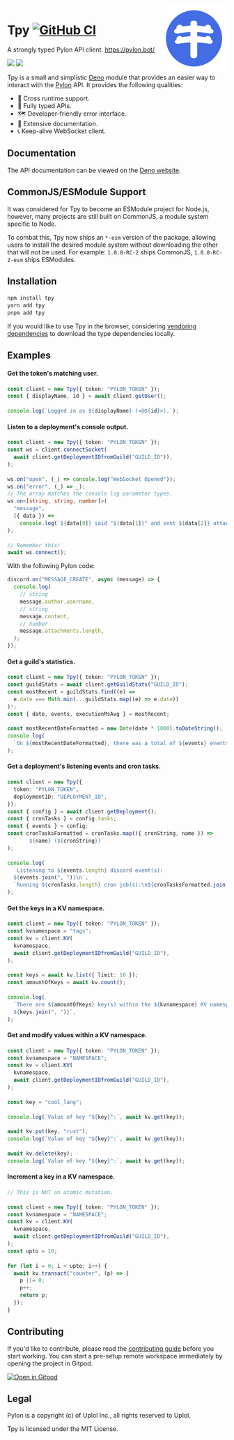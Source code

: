 <img align="right" width="150" alt="pylon" src="https://raw.githubusercontent.com/insyri/tpy/main/.github/assets/pylon.svg">

# Tpy [![GitHub CI](https://github.com/insyri/tpy/actions/workflows/ci.yml/badge.svg)](https://github.com/insyri/tpy/actions/workflows/ci.yml)

A strongly typed Pylon API client. https://pylon.bot/

[![](https://shields.io/badge/deno.land/x-05122A?logo=deno&style=for-the-badge)](https://deno.land/x/tpy)
[![](https://shields.io/badge/npmjs.com-05122A?logo=npm&style=for-the-badge)](https://www.npmjs.com/package/tpy)

Tpy is a small and simplistic [Deno](https://deno.land/) module that provides an
easier way to interact with the [Pylon](https://pylon.bot/) API. It provides the
following qualities:

- 🧬 Cross runtime support.
- 🔑 Fully typed APIs.
- 🗺 Developer-friendly error interface.
- 📄 Extensive documentation.
- 📞 Keep-alive WebSocket client.

## Documentation

The API documentation can be viewed on the
[Deno website](https://deno.land/x/tpy/mod.ts/).

## CommonJS/ESModule Support

It was considered for Tpy to become an ESModule project for Node.js, however,
many projects are still built on CommonJS, a module system specific to Node.

To combat this, Tpy now ships an `*-esm` version of the package, allowing users
to install the desired module system without downloading the other that will not
be used. For example: `1.0.0-RC-2` ships CommonJS, `1.0.0-RC-2-esm` ships
ESModules.

## Installation

```bash
npm install tpy
yarn add tpy
pnpm add tpy
```

If you would like to use Tpy in the browser, considering
[vendoring dependencies](https://deno.land/manual@v1.26.1/tools/vendor) to
download the type dependencies locally.

## Examples

#### Get the token's matching user.

```ts
const client = new Tpy({ token: "PYLON_TOKEN" });
const { displayName, id } = await client.getUser();

console.log(`Logged in as ${displayName} (<@${id}>).`);
```

#### Listen to a deployment's console output.

```ts
const client = new Tpy({ token: "PYLON_TOKEN" });
const ws = client.connectSocket(
  await client.getDeploymentIDfromGuild("GUILD_ID")),
);

ws.on("open", (_) => console.log("WebSocket Opened"));
ws.on("error", (_) => _);
// The array matches the console log parameter types.
ws.on<[string, string, number]>(
  "message",
  ({ data }) =>
    console.log(`${data[0]} said "${data[1]}" and sent ${data[2]} attachment(s).`),
);

// Remember this!
await ws.connect();
```

With the following Pylon code:

```ts
discord.on("MESSAGE_CREATE", async (message) => {
  console.log(
    // string
    message.author.username,
    // string
    message.content,
    // number
    message.attachments.length,
  );
});
```

#### Get a guild's statistics.

```ts
const client = new Tpy({ token: "PYLON_TOKEN" });
const guildStats = await client.getGuildStats("GUILD_ID");
const mostRecent = guildStats.find((e) =>
  e.date === Math.min(...guildStats.map((e) => e.date))
)!;
const { date, events, executionMsAvg } = mostRecent;

const mostRecentDateFormatted = new Date(date * 1000).toDateString();
console.log(
  `On ${mostRecentDateFormatted}, there was a total of ${events} events with an average execution time of ${executionMsAvg} (in ms).`,
);
```

#### Get a deployment's listening events and cron tasks.

```ts
const client = new Tpy({
  token: "PYLON_TOKEN",
  deploymentID: "DEPLOYMENT_ID",
});
const { config } = await client.getDeployment();
const { cronTasks } = config.tasks;
const { events } = config;
const cronTasksFormatted = cronTasks.map(({ cronString, name }) =>
  `    ${name} (${cronString})`
);

console.log(
  `Listening to ${events.length} discord event(s):
  ${events.join(", ")}\n`,
  `Running ${cronTasks.length} cron job(s):\n${cronTasksFormatted.join("\n")}`,
);
```

#### Get the keys in a KV namespace.

```ts
const client = new Tpy({ token: "PYLON_TOKEN" });
const kvnamespace = "tags";
const kv = client.KV(
  kvnamespace,
  await client.getDeploymentIDfromGuild("GUILD_ID"),
);

const keys = await kv.list({ limit: 10 });
const amountOfKeys = await kv.count();

console.log(
  `There are ${amountOfKeys} key(s) within the ${kvnamespace} KV namespace, these are the first 10 (or less).
  ${keys.join(", ")}`,
);
```

#### Get and modify values within a KV namespace.

```ts
const client = new Tpy({ token: "PYLON_TOKEN" });
const kvnamespace = "NAMESPACE";
const kv = client.KV(
  kvnamespace,
  await client.getDeploymentIDfromGuild("GUILD_ID"),
);

const key = "cool_lang";

console.log(`Value of key "${key}":`, await kv.get(key));

await kv.put(key, "rust");
console.log(`Value of key "${key}":`, await kv.get(key));

await kv.delete(key);
console.log(`Value of key "${key}":`, await kv.get(key));
```

#### Increment a key in a KV namespace.

```ts
// This is NOT an atomic mutation.

const client = new Tpy({ token: "PYLON_TOKEN" });
const kvnamespace = "NAMESPACE";
const kv = client.KV(
  kvnamespace,
  await client.getDeploymentIDfromGuild("GUILD_ID"),
);
const upto = 10;

for (let i = 0; i < upto; i++) {
  await kv.transact("counter", (p) => {
    p ||= 0;
    p++;
    return p;
  });
}
```

## Contributing

If you'd like to contribute, please read the
[contributing guide](.github/CONTRIBUTING.md) before you start working. You can
start a pre-setup remote workspace immediately by opening the project in Gitpod.

[![Open in Gitpod](https://gitpod.io/button/open-in-gitpod.svg)](https://gitpod.io/#https://github.com/insyri/tpy)

## Legal

Pylon is a copyright (c) of Uplol Inc., all rights reserved to Uplol.

Tpy is licensed under the MIT License.
